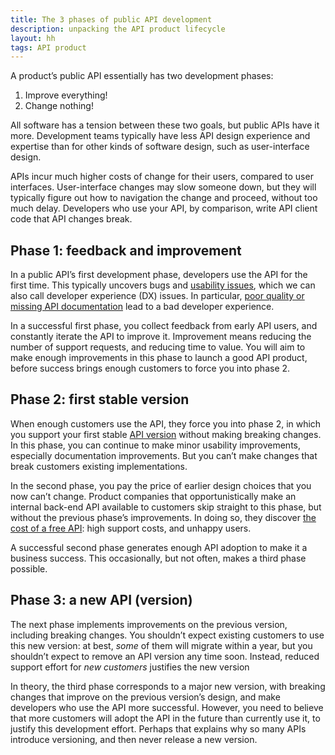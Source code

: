 ```yaml
---
title: The 3 phases of public API development
description: unpacking the API product lifecycle
layout: hh
tags: API product
---
```


<!-- 482 - 582 words -->

A product’s public API essentially has two development phases:

1. Improve everything!
2. Change nothing!

All software has a tension between these two goals, but public APIs have it more.
Development teams typically have less API design experience and expertise than for other kinds of software design,
such as user-interface design.

APIs incur much higher costs of change for their users, compared to user interfaces.
User-interface changes may slow someone down, but they will typically figure out how to navigation the change and proceed, without too much delay.
Developers who use your API, by comparison, write API client code that API changes break.

## Phase 1: feedback and improvement

In a public API’s first development phase, developers use the API for the first time.
This typically uncovers bugs and [usability issues](api-docs-usability),
which we can also call developer experience (DX) issues.
In particular, [poor quality or missing API documentation](api-documentation-mistakes)
lead to a bad developer experience.

In a successful first phase, you collect feedback from early API users,
and constantly iterate the API to improve it.
Improvement means reducing the number of support requests, and reducing time to value.
You will aim to make enough improvements in this phase to launch a good API product,
before success brings enough customers to force you into phase 2. 

## Phase 2: first stable version

When enough customers use the API, they force you into phase 2,
in which you support your first stable [API version](http-api-versioning) 
without making breaking changes.
In this phase, you can continue to make minor usability improvements,
especially documentation improvements.
But you can’t make changes that break customers existing implementations.

In the second phase, you pay the price of earlier design choices that you now can’t change.
Product companies that opportunistically make an internal back-end API available to customers
skip straight to this phase, but without the previous phase’s improvements.
In doing so, they discover [the cost of a free API](no-free-api): high support costs, and unhappy users.

A successful second phase generates enough API adoption to make it a business success.
This occasionally, but not often, makes a third phase possible.

## Phase 3: a new API (version)

The next phase implements improvements on the previous version, including breaking changes.
You shouldn’t expect existing customers to use this new version:
at best, _some_ of them will migrate within a year, but you shouldn’t expect to remove an API version any time soon.
Instead, reduced support effort for _new customers_ justifies the new version

In theory, the third phase corresponds to a major new version,
with breaking changes that improve on the previous version’s design,
and make developers who use the API more successful.
However, you need to believe that more customers will adopt the API in the future than currently use it,
to justify this development effort.
Perhaps that explains why so many APIs introduce versioning, and then never release a new version.
